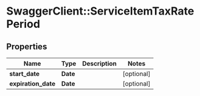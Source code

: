# SwaggerClient::ServiceItemTaxRatePeriod

## Properties
Name | Type | Description | Notes
------------ | ------------- | ------------- | -------------
**start_date** | **Date** |  | [optional] 
**expiration_date** | **Date** |  | [optional] 


